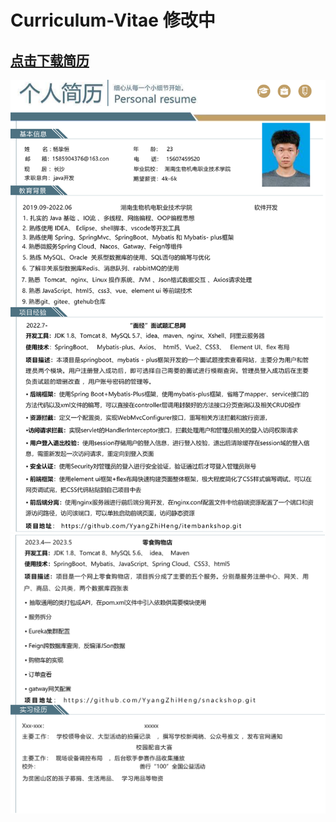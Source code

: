 # Curriculum-Vitae 修改中
## **[点击下载简历](https://github.com/YyangZhiHeng/Curriculum-Vitae/releases)**
![图1](https://github.com/YyangZhiHeng/Curriculum-Vitae/blob/main/1.1.png)
![图2](https://github.com/YyangZhiHeng/Curriculum-Vitae/blob/main/1.2.png)

